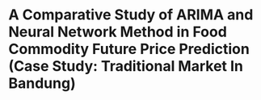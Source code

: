 # A Comparative Study of ARIMA and Neural Network Method in Food Commodity Future Price Prediction (Case Study: Traditional Market In Bandung)
